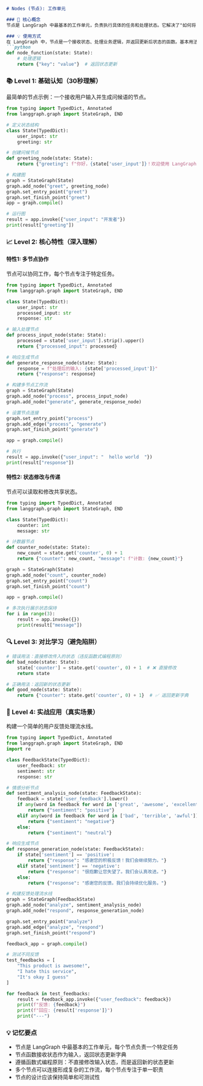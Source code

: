 ```markdown
# Nodes (节点): 工作单元

### 🎯 核心概念
节点是 LangGraph 中最基本的工作单元，负责执行具体的任务和处理状态。它解决了"如何将复杂流程分解为可管理的步骤"的问题，是构建可维护、可测试的 Agent 流程的关键组件。

### 💡 使用方式
在 LangGraph 中，节点是一个接收状态、处理业务逻辑，并返回更新后状态的函数。基本用法：
```python
def node_function(state: State):
    # 处理逻辑
    return {"key": "value"}  # 返回状态更新
```

### 📚 Level 1: 基础认知（30秒理解）
最简单的节点示例：一个接收用户输入并生成问候语的节点。

```python
from typing import TypedDict, Annotated
from langgraph.graph import StateGraph, END

# 定义状态结构
class State(TypedDict):
    user_input: str
    greeting: str

# 创建问候节点
def greeting_node(state: State):
    return {"greeting": f"你好，{state['user_input']}！欢迎使用 LangGraph！"}

# 构建图
graph = StateGraph(State)
graph.add_node("greet", greeting_node)
graph.set_entry_point("greet")
graph.set_finish_point("greet")
app = graph.compile()

# 运行图
result = app.invoke({"user_input": "开发者"})
print(result["greeting"])
```

### 📈 Level 2: 核心特性（深入理解）

#### 特性1: 多节点协作
节点可以协同工作，每个节点专注于特定任务。

```python
from typing import TypedDict, Annotated
from langgraph.graph import StateGraph, END

class State(TypedDict):
    user_input: str
    processed_input: str
    response: str

# 输入处理节点
def process_input_node(state: State):
    processed = state['user_input'].strip().upper()
    return {"processed_input": processed}

# 响应生成节点
def generate_response_node(state: State):
    response = f"处理后的输入: {state['processed_input']}"
    return {"response": response}

# 构建多节点工作流
graph = StateGraph(State)
graph.add_node("process", process_input_node)
graph.add_node("generate", generate_response_node)

# 设置节点连接
graph.set_entry_point("process")
graph.add_edge("process", "generate")
graph.set_finish_point("generate")

app = graph.compile()

# 执行
result = app.invoke({"user_input": "  hello world  "})
print(result["response"])
```

#### 特性2: 状态修改与传递
节点可以读取和修改共享状态。

```python
from typing import TypedDict, Annotated
from langgraph.graph import StateGraph, END

class State(TypedDict):
    counter: int
    message: str

# 计数器节点
def counter_node(state: State):
    new_count = state.get('counter', 0) + 1
    return {"counter": new_count, "message": f"计数: {new_count}"}

graph = StateGraph(State)
graph.add_node("count", counter_node)
graph.set_entry_point("count")
graph.set_finish_point("count")

app = graph.compile()

# 多次执行展示状态保持
for i in range(3):
    result = app.invoke({})
    print(result["message"])
```

### 🔍 Level 3: 对比学习（避免陷阱）

```python
# 错误用法：直接修改传入的状态（违反函数式编程原则）
def bad_node(state: State):
    state['counter'] = state.get('counter', 0) + 1  # ❌ 直接修改
    return state

# 正确用法：返回新的状态更新
def good_node(state: State):
    return {"counter": state.get('counter', 0) + 1}  # ✅ 返回更新字典
```

### 🚀 Level 4: 实战应用（真实场景）
构建一个简单的用户反馈处理流水线。

```python
from typing import TypedDict, Annotated
from langgraph.graph import StateGraph, END
import re

class FeedbackState(TypedDict):
    user_feedback: str
    sentiment: str
    response: str

# 情感分析节点
def sentiment_analysis_node(state: FeedbackState):
    feedback = state['user_feedback'].lower()
    if any(word in feedback for word in ['great', 'awesome', 'excellent']):
        return {"sentiment": "positive"}
    elif any(word in feedback for word in ['bad', 'terrible', 'awful']):
        return {"sentiment": "negative"}
    else:
        return {"sentiment": "neutral"}

# 响应生成节点
def response_generation_node(state: FeedbackState):
    if state['sentiment'] == 'positive':
        return {"response": "感谢您的积极反馈！我们会继续努力。"}
    elif state['sentiment'] == 'negative':
        return {"response": "很抱歉让您失望了。我们会认真改进。"}
    else:
        return {"response": "感谢您的反馈。我们会持续优化服务。"}

# 构建反馈处理流水线
graph = StateGraph(FeedbackState)
graph.add_node("analyze", sentiment_analysis_node)
graph.add_node("respond", response_generation_node)

graph.set_entry_point("analyze")
graph.add_edge("analyze", "respond")
graph.set_finish_point("respond")

feedback_app = graph.compile()

# 测试不同反馈
test_feedbacks = [
    "This product is awesome!",
    "I hate this service",
    "It's okay I guess"
]

for feedback in test_feedbacks:
    result = feedback_app.invoke({"user_feedback": feedback})
    print(f"反馈: {feedback}")
    print(f"回应: {result['response']}")
    print("---")
```

### 💡 记忆要点
- 节点是 LangGraph 中最基本的工作单元，每个节点负责一个特定任务
- 节点函数接收状态作为输入，返回状态更新字典
- 遵循函数式编程原则：不直接修改输入状态，而是返回新的状态更新
- 多个节点可以连接形成复杂的工作流，每个节点专注于单一职责
- 节点的设计应该保持简单和可测试性
```